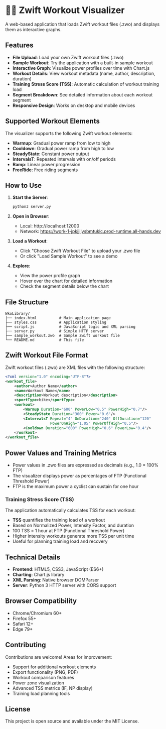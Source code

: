 # 🚴‍♂️ Zwift Workout Visualizer

A web-based application that loads Zwift workout files (.zwo) and displays them as interactive graphs.

## Features

- **File Upload**: Load your own Zwift workout files (.zwo)
- **Sample Workout**: Try the application with a built-in sample workout
- **Interactive Graph**: Visualize power profiles over time with Chart.js
- **Workout Details**: View workout metadata (name, author, description, duration)
- **Training Stress Score (TSS)**: Automatic calculation of workout training load
- **Segment Breakdown**: See detailed information about each workout segment
- **Responsive Design**: Works on desktop and mobile devices

## Supported Workout Elements

The visualizer supports the following Zwift workout elements:

- **Warmup**: Gradual power ramp from low to high
- **Cooldown**: Gradual power ramp from high to low  
- **SteadyState**: Constant power output
- **IntervalsT**: Repeated intervals with on/off periods
- **Ramp**: Linear power progression
- **FreeRide**: Free riding segments

## How to Use

1. **Start the Server**:
   ```bash
   python3 server.py
   ```

2. **Open in Browser**:
   - Local: http://localhost:12000
   - Network: https://work-1-jpkjjijvsbmtuklc.prod-runtime.all-hands.dev

3. **Load a Workout**:
   - Click "Choose Zwift Workout File" to upload your .zwo file
   - Or click "Load Sample Workout" to see a demo

4. **Explore**:
   - View the power profile graph
   - Hover over the chart for detailed information
   - Check the segment details below the chart

## File Structure

```
WkoLibrary/
├── index.html          # Main application page
├── styles.css          # Application styling
├── script.js           # JavaScript logic and XML parsing
├── server.py           # Simple HTTP server
├── sample_workout.zwo  # Sample Zwift workout file
└── README.md           # This file
```

## Zwift Workout File Format

Zwift workout files (.zwo) are XML files with the following structure:

```xml
<?xml version="1.0" encoding="UTF-8"?>
<workout_file>
    <author>Author Name</author>
    <name>Workout Name</name>
    <description>Workout description</description>
    <sportType>bike</sportType>
    <workout>
        <Warmup Duration="600" PowerLow="0.5" PowerHigh="0.7"/>
        <SteadyState Duration="300" Power="0.6"/>
        <IntervalsT Repeat="4" OnDuration="240" OffDuration="120" 
                    PowerOnHigh="1.05" PowerOffHigh="0.5"/>
        <Cooldown Duration="600" PowerHigh="0.6" PowerLow="0.4"/>
    </workout>
</workout_file>
```

## Power Values and Training Metrics

- Power values in .zwo files are expressed as decimals (e.g., 1.0 = 100% FTP)
- The visualizer displays power as percentages of FTP (Functional Threshold Power)
- FTP is the maximum power a cyclist can sustain for one hour

### Training Stress Score (TSS)

The application automatically calculates TSS for each workout:

- **TSS** quantifies the training load of a workout
- Based on Normalized Power, Intensity Factor, and duration
- 100 TSS = 1 hour at FTP (Functional Threshold Power)
- Higher intensity workouts generate more TSS per unit time
- Useful for planning training load and recovery

## Technical Details

- **Frontend**: HTML5, CSS3, JavaScript (ES6+)
- **Charting**: Chart.js library
- **XML Parsing**: Native browser DOMParser
- **Server**: Python 3 HTTP server with CORS support

## Browser Compatibility

- Chrome/Chromium 60+
- Firefox 55+
- Safari 12+
- Edge 79+

## Contributing

Contributions are welcome! Areas for improvement:

- Support for additional workout elements
- Export functionality (PNG, PDF)
- Workout comparison features
- Power zone visualization
- Advanced TSS metrics (IF, NP display)
- Training load planning tools

## License

This project is open source and available under the MIT License.
